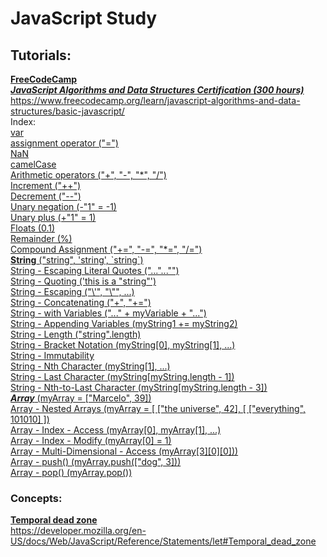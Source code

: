 # **JavaScript Study**

## Tutorials:

**[FreeCodeCamp](https://www.freecodecamp.org/)**  
_[**JavaScript Algorithms and Data Structures Certification (300 hours)**](https://www.freecodecamp.org/learn/javascript-algorithms-and-data-structures/basic-javascript/)_  
https://www.freecodecamp.org/learn/javascript-algorithms-and-data-structures/basic-javascript/  
Index:  
[var](https://github.com/marcelosperalta/javascript/blob/master/freecodecamp/freecodecamp.js#L35)  
[assignment operator ("=")](https://github.com/marcelosperalta/javascript/blob/master/freecodecamp/freecodecamp.js#L61)  
[NaN](https://github.com/marcelosperalta/javascript/blob/master/freecodecamp/freecodecamp.js#L94)  
[camelCase](https://github.com/marcelosperalta/javascript/blob/master/freecodecamp/freecodecamp.js#L102)  
[Arithmetic operators ("+", "-", "\*", "/")](https://github.com/marcelosperalta/javascript/blob/master/freecodecamp/freecodecamp.js#L120)  
[Increment ("++")](https://github.com/marcelosperalta/javascript/blob/master/freecodecamp/freecodecamp.js#L229)  
[Decrement ("--")](https://github.com/marcelosperalta/javascript/blob/master/freecodecamp/freecodecamp.js#L250)  
[Unary negation (-"1" = -1)](https://github.com/marcelosperalta/javascript/blob/master/freecodecamp/freecodecamp.js#L271)  
[Unary plus (+"1" = 1)](https://github.com/marcelosperalta/javascript/blob/master/freecodecamp/freecodecamp.js#L280)  
[Floats (0.1)](https://github.com/marcelosperalta/javascript/blob/master/freecodecamp/freecodecamp.js#L310)  
[Remainder (%)](https://github.com/marcelosperalta/javascript/blob/master/freecodecamp/freecodecamp.js#L334)  
[Compound Assignment ("+=", "-=", "*=", "/=")](https://github.com/marcelosperalta/javascript/blob/master/freecodecamp/freecodecamp.js#L352)  
[**String** ("string", 'string', \`string`)](https://github.com/marcelosperalta/javascript/blob/master/freecodecamp/freecodecamp.js#L396)  
[String - Escaping Literal Quotes ("...\"...\"")](https://github.com/marcelosperalta/javascript/blob/master/freecodecamp/freecodecamp.js#L408)  
[String - Quoting ('this is a "string"')](https://github.com/marcelosperalta/javascript/blob/master/freecodecamp/freecodecamp.js#L421)  
[String - Escaping ("\\'", "\\"", ...)](https://github.com/marcelosperalta/javascript/blob/master/freecodecamp/freecodecamp.js#L437)  
[String - Concatenating ("+", "+=")](https://github.com/marcelosperalta/javascript/blob/master/freecodecamp/freecodecamp.js#L473)  
[String - with Variables ("..." +  myVariable + "...")](https://github.com/marcelosperalta/javascript/blob/master/freecodecamp/freecodecamp.js#L494)  
[String - Appending Variables (myString1 += myString2)](https://github.com/marcelosperalta/javascript/blob/master/freecodecamp/freecodecamp.js#L503)  
[String - Length ("string".length)](https://github.com/marcelosperalta/javascript/blob/master/freecodecamp/freecodecamp.js#L513)  
[String - Bracket Notation (myString[0], myString[1], ...)](https://github.com/marcelosperalta/javascript/blob/master/freecodecamp/freecodecamp.js#L525)  
[String - Immutability](https://github.com/marcelosperalta/javascript/blob/master/freecodecamp/freecodecamp.js#L549)  
[String - Nth Character (myString[1], ...)](https://github.com/marcelosperalta/javascript/blob/master/freecodecamp/freecodecamp.js#L567)  
[String - Last Character (myString[myString.length - 1])](https://github.com/marcelosperalta/javascript/blob/master/freecodecamp/freecodecamp.js#L584)  
[String - Nth-to-Last Character (myString[myString.length - 3])](https://github.com/marcelosperalta/javascript/blob/master/freecodecamp/freecodecamp.js#L598)  
[**_Array_** (myArray = ["Marcelo", 39])](https://github.com/marcelosperalta/javascript/blob/master/freecodecamp/freecodecamp.js#L634)  
[Array - Nested Arrays (myArray = \[ ["the universe", 42], [ ["everything", 101010] ])](https://github.com/marcelosperalta/javascript/blob/master/freecodecamp/freecodecamp.js#L649)  
[Array - Index - Access (myArray[0], myArray[1], ...)](https://github.com/marcelosperalta/javascript/blob/master/freecodecamp/freecodecamp.js#L663)  
[Array - Index - Modify (myArray[0] = 1)](https://github.com/marcelosperalta/javascript/blob/master/freecodecamp/freecodecamp.js#L681)  
[Array - Multi-Dimensional - Access (myArray[3][0][0]))](https://github.com/marcelosperalta/javascript/blob/master/freecodecamp/freecodecamp.js#L696)  
[Array - push() (myArray.push(["dog", 3]))](https://github.com/marcelosperalta/javascript/blob/master/freecodecamp/freecodecamp.js#L732)  
[Array - pop() (myArray.pop())](https://github.com/marcelosperalta/javascript/blob/master/freecodecamp/freecodecamp.js#L751)  

### Concepts:

**[Temporal dead zone](https://developer.mozilla.org/en-US/docs/Web/JavaScript/Reference/Statements/let#Temporal_dead_zone)**  
https://developer.mozilla.org/en-US/docs/Web/JavaScript/Reference/Statements/let#Temporal_dead_zone